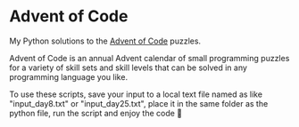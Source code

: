 # Advent of Code
My Python solutions to the [Advent of Code](https://adventofcode.com) puzzles.

Advent of Code is an annual Advent calendar of small programming puzzles for a variety of skill sets and skill levels that can be solved in any programming language you like.

To use these scripts, save your input to a local text file named as like "input_day8.txt" or "input_day25.txt", place it in the same folder as the python file, run the script and enjoy the code 🎉
